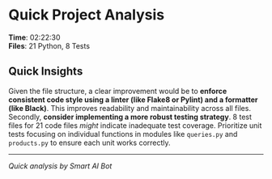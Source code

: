 # Quick Project Analysis

**Time**: 02:22:30  
**Files**: 21 Python, 8 Tests

## Quick Insights

Given the file structure, a clear improvement would be to **enforce consistent code style using a linter (like Flake8 or Pylint) and a formatter (like Black)**. This improves readability and maintainability across all files. Secondly, **consider implementing a more robust testing strategy**. 8 test files for 21 code files *might* indicate inadequate test coverage. Prioritize unit tests focusing on individual functions in modules like `queries.py` and `products.py` to ensure each unit works correctly.


---
*Quick analysis by Smart AI Bot*
